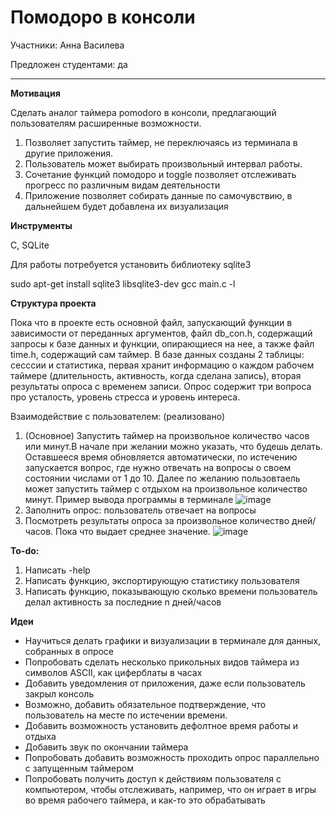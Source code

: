 # Помодоро в консоли

Участники: Анна Василева

Предложен студентами: да

---

**Мотивация**

Сделать аналог таймера pomodoro в консоли, предлагающий пользователям расширенные возможности.
1. Позволяет запустить таймер, не переключаясь из терминала в другие приложения. 
2. Пользователь может выбирать произвольный интервал работы.
3. Сочетание функций помодоро и toggle позволяет отслеживать прогресс по различным видам деятельности 
4. Приложение позволяет собирать данные по самочувствию, в дальнейшем будет добавлена их визуализация

**Инструменты**

C, SQLite

Для работы потребуется установить библиотеку sqlite3

sudo apt-get install sqlite3 libsqlite3-dev
gcc main.c -l


**Структура проекта**

Пока что в проекте есть основной файл, запускающий функции в зависимости от переданных аргументов, файл db_con.h, содержащий запросы к базе данных и функции, опирающиеся на нее, а также файл time.h, содержащий сам таймер. В базе данных созданы 2 таблицы: сесссии и статистика, первая хранит информацию о каждом рабочем таймере (длительность, активность, когда сделана запись), вторая результаты опроса с временем записи. Опрос содержит три вопроса про усталость, уровень стресса и уровень интереса. 

Взаимодействие с пользователем: (реализовано)
1. (Основное) Запустить таймер на произвольное количество часов или минут.В начале при желании можно указать, что будешь делать. Оставшееся время обновляется автоматически, по истечению запускается вопрос, где нужно отвечать на вопросы о своем состоянии числами от 1 до 10. Далее по желанию пользовтаель может запустить таймер с отдыхом на произвольное количество минут.
Пример вывода программы в терминале
![image](https://user-images.githubusercontent.com/98216574/222971682-ffaf40ee-8aa3-4cff-a1eb-2d2c8a2984f4.png)
2. Заполнить опрос: пользователь отвечает на вопросы
3. Посмотреть результаты опроса за произвольное количество дней/часов. Пока что выдает среднее значение.
![image](https://user-images.githubusercontent.com/98216574/222971843-67862171-22db-45f3-815a-86640f944c0f.png)

**To-do:**

1. Написать -help
2. Написать функцию, экспортирующую статистику пользователя
3. Написать функцию, показывающую сколько времени пользователь делал активность за последние n дней/часов

**Идеи**

 - Научиться делать графики и визуализации в терминале для данных, собранных в опросе
 - Попробовать сделать несколько прикольных видов таймера из символов ASCII, как циферблаты в часах
 - Добавить уведомления от приложения, даже если пользователь закрыл консоль
 - Возможно, добавить обязательное подтверждение, что пользователь на месте по истечении времени.
 - Добавить возможность установить дефолтное время работы и отдыха
 - Добавить звук по окончании таймера
 - Попробовать добавить возможность проходить опрос параллельно с запущенным таймером
 - Попробовать получить доступ к действиям пользователя с компьютером, чтобы отслеживать, например, что он играет в игры во время рабочего таймера, и как-то это обрабатывать
